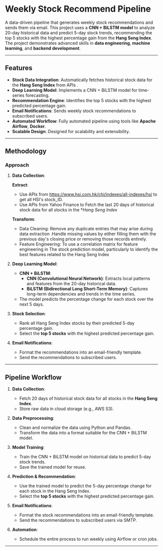 # Weekly Stock Recommend Pipeline

A data-driven pipeline that generates weekly stock recommendations and sends them via email. This project uses a **CNN + BiLSTM model** to analyze 20-day historical data and predict 5-day stock trends, recommending the top 5 stocks with the highest percentage gain from the **Hang Seng Index**. The project demonstrates advanced skills in **data engineering**, **machine learning**, and **backend development**.

---

## Features

- **Stock Data Integration**: Automatically fetches historical stock data for the **Hang Seng Index** from APIs .
- **Deep Learning Model**: Implements a CNN + BiLSTM model for time-series forecasting.
- **Recommendation Engine**: Identifies the top 5 stocks with the highest predicted percentage gain.
- **Email Notifications**: Sends weekly stock recommendations to subscribed users.
- **Automated Workflow**: Fully automated pipeline using tools like **Apache Airflow**, **Docker**.
- **Scalable Design**: Designed for scalability and extensibility.

---

## Methodology

### **Approach**

1. **Data Collection**:  
  
   **Extract**:
    - Use APIs from https://www.hsi.com.hk/chi/indexes/all-indexes/hsi to get all HSI's stock_ID.
    - Use APIs from Yahoo Finance to  Fetch the last 20 days of historical stock data for all stocks in the **Hang Seng Index*

    **Transform**:
    -  Data Cleaning: Remove any duplicate entries that may arise during data extraction .Handle missing values by either filling them with the previous day's closing price or removing those records entirely.
    -  Feature Engineering: To use a correlation matrix for feature engineering in The stock prediction model, particularly to identify the best features related to the Hang Seng Index
  
3. **Deep Learning Model**:
    - **CNN + BiLSTM**:
      - **CNN (Convolutional Neural Network)**: Extracts local patterns and features from the 20-day historical data.
      - **BiLSTM (Bidirectional Long Short-Term Memory)**: Captures long-term dependencies and trends in the time series.
    - The model predicts the percentage change for each stock over the next 5 days.

4. **Stock Selection**:
    - Rank all Hang Seng Index stocks by their predicted 5-day percentage gain.
    - Select the **top 5 stocks** with the highest predicted percentage gain.

5. **Email Notifications**:
    - Format the recommendations into an email-friendly template.
    - Send the recommendations to subscribed users.

---

## Pipeline Workflow

1. **Data Collection**:
    - Fetch 20 days of historical stock data for all stocks in the **Hang Seng Index**.
    - Store raw data in cloud storage (e.g., AWS S3).

2. **Data Preprocessing**:
    - Clean and normalize the data using Python and Pandas.
    - Transform the data into a format suitable for the CNN + BiLSTM model.

3. **Model Training**:
    - Train the CNN + BiLSTM model on historical data to predict 5-day stock trends.
    - Save the trained model for reuse.

4. **Prediction & Recommendation**:
    - Use the trained model to predict the 5-day percentage change for each stock in the Hang Seng Index.
    - Select the **top 5 stocks** with the highest predicted percentage gain.

5. **Email Notifications**:
    - Format the stock recommendations into an email-friendly template.
    - Send the recommendations to subscribed users via SMTP.

6. **Automation**:
    - Schedule the entire process to run weekly using Airflow or cron jobs.

---
